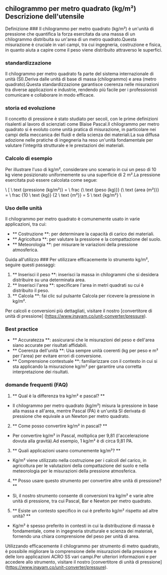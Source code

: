 ## chilogrammo per metro quadrato (kg/m²) Descrizione dell'utensile

Definizione ###
Il chilogrammo per metro quadrato (kg/m²) è un'unità di pressione che quantifica la forza esercitata da una massa di un chilogrammo distribuita su un'area di un metro quadrato.Questa misurazione è cruciale in vari campi, tra cui ingegneria, costruzione e fisica, in quanto aiuta a capire come il peso viene distribuito attraverso le superfici.

### standardizzazione
Il chilogrammo per metro quadrato fa parte del sistema internazionale di unità (SI).Deriva dalle unità di base di massa (chilogrammo) e area (metro quadrato).Questa standardizzazione garantisce coerenza nelle misurazioni tra diverse applicazioni e industrie, rendendo più facile per i professionisti comunicare e collaborare in modo efficace.

### storia ed evoluzione
Il concetto di pressione è stato studiato per secoli, con le prime definizioni risalenti al lavoro di scienziati come Blaise Pascal.Il chilogrammo per metro quadrato si è evoluto come unità pratica di misurazione, in particolare nei campi della meccanica dei fluidi e della scienza dei materiali.La sua diffusa adozione nelle pratiche di ingegneria ha reso un'unità fondamentale per valutare l'integrità strutturale e le prestazioni dei materiali.

### Calcolo di esempio
Per illustrare l'uso di kg/m², considerare uno scenario in cui un peso di 10 kg viene posizionato uniformemente su una superficie di 2 m².La pressione esercitata può essere calcolata come segue:

\ [
\ text {pressione (kg/m²)} = \ frac {\ text {peso (kg)}} {\ text {area (m²)}} = \ frac {10 \ text {kg}} {2 \ text {m²}} = 5 \ text {kg/m²}
\

### Uso delle unità
Il chilogrammo per metro quadrato è comunemente usato in varie applicazioni, tra cui:
- ** Costruzione **: per determinare la capacità di carico dei materiali.
- ** Agricoltura **: per valutare la pressione e la compattazione del suolo.
- ** Meteorologia **: per misurare le variazioni della pressione atmosferica.

Guida all'utilizzo ###
Per utilizzare efficacemente lo strumento kg/m², seguire questi passaggi:
1. ** Inserisci il peso **: inserisci la massa in chilogrammi che si desidera distribuire su una determinata area.
2. ** Inserisci l'area **: specificare l'area in metri quadrati su cui è distribuito il peso.
3. ** Calcola **: fai clic sul pulsante Calcola per ricevere la pressione in kg/m².

Per calcoli e conversioni più dettagliati, visitare il nostro [convertitore di unità di pressione] (https://www.inayam.co/unit-converter/pressure).

### Best practice
- ** Accuratezza **: assicurarsi che le misurazioni del peso e dell'area siano accurate per risultati affidabili.
- ** Coerenza dell'unità **: Usa sempre unità coerenti (kg per peso e m² per l'area) per evitare errori di conversione.
- ** Comprensione contestuale **: familiarizzare con il contesto in cui si sta applicando la misurazione kg/m² per garantire una corretta interpretazione dei risultati.

### domande frequenti (FAQ)

1. ** Qual è la differenza tra kg/m² e pascal? **
- Il chilogrammo per metro quadrato (kg/m²) misura la pressione in base alla massa e all'area, mentre Pascal (PA) è un'unità SI derivata di pressione che equivale a un Newton per metro quadrato.

2. ** Come posso convertire kg/m² in pascal? **
- Per convertire kg/m² in Pascal, moltiplica per 9,81 (l'accelerazione dovuta alla gravità).Ad esempio, 1 kg/m² è di circa 9,81 PA.

3. ** Quali applicazioni usano comunemente kg/m²? **
- Kg/m² viene utilizzato nella costruzione per i calcoli del carico, in agricoltura per le valutazioni della compattazione del suolo e nella meteorologia per le misurazioni della pressione atmosferica.

4. ** Posso usare questo strumento per convertire altre unità di pressione? **
- Sì, il nostro strumento consente di conversioni tra kg/m² e varie altre unità di pressione, tra cui Pascal, Bar e Newton per metro quadrato.

5. ** Esiste un contesto specifico in cui è preferito kg/m² rispetto ad altre unità? **
- Kg/m² è spesso preferito in contesti in cui la distribuzione di massa è fondamentale, come in ingegneria strutturale e scienza dei materiali, fornendo una chiara comprensione del peso per unità di area.

Utilizzando efficacemente il chilogrammo per strumento di metro quadrato, è possibile migliorare la comprensione delle misurazioni della pressione e delle loro applicazioni ACRO SS vari campi.Per ulteriori informazioni e per accedere allo strumento, visitare il nostro [convertitore di unità di pressione] (https://www.inayam.co/unit-converter/pressure).